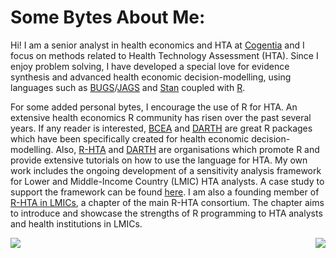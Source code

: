 # Some Bytes About Me:
Hi! I am a senior analyst in health economics and HTA at [Cogentia](https://cogentia.co.uk) and I focus on methods related to Health Technology Assessment (HTA). Since I enjoy problem solving, I have developed a special love for evidence synthesis and advanced health economic decision-modelling, using languages such as [BUGS](https://en.wikipedia.org/wiki/OpenBUGS)/[JAGS](https://en.wikipedia.org/wiki/Just_another_Gibbs_sampler) and [Stan](https://en.wikipedia.org/wiki/Stan_(software)) coupled with [R](https://en.wikipedia.org/wiki/R_(programming_language)).

For some added personal bytes, I encourage the use of R for HTA. An extensive health economics R community has risen over the past several years. If any reader is interested, [BCEA](https://github.com/giabaio/BCEA) and [DARTH](https://github.com/DARTH-git) are great R packages which have been specifically  created for health economic decision-modelling. Also, [R-HTA](https://r-hta.org/) and [DARTH](https://darthworkgroup.com/) are organisations which promote R and provide extensive tutorials on how to use the language for HTA. My own work includes the ongoing development of a sensitivity analysis framework for Lower and Middle-Income Country (LMIC) HTA analysts. A case study to support the framework can be found [here](https://github.com/jSoboil/Dissertation). I am also a founding member of [R-HTA in LMICs](https://twitter.com/rhta_lmics), a chapter of the main R-HTA consortium. The chapter aims to introduce and showcase the strengths of R programming to HTA analysts and health institutions in LMICs.

<a href="https://github.com/anuraghazra/github-readme-stats">
  <img align = "left" src = "https://github-readme-stats.vercel.app/api/top-langs/?username=jSoboil&repo=github-readme-stats&hide=css,html,postscript,scss,RichTextFormat" />
  <p>

  </p>
  <img align = "right" src = "https://github-readme-stats.vercel.app/api?username=jSoboil&repo=github-readme-stats$show_icons=true&hide=stars&custom_title=Stats&count_private=true" />
  </a>
